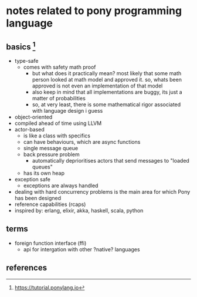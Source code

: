 # notes related to pony programming language

## basics [^1]

- type-safe
  - comes with safety math proof
    - but what does it practically mean? most likely that some math person looked at math
      model and approved it. so, whats been approved is not even an implementation of that model
    - also keep in mind that all implementations are buggy, its just a matter of probabilities
    - so, at very least, there is some mathematical rigor associated with language design i guess
- object-oriented
- compiled ahead of time using LLVM
- actor-based
  - is like a class with specifics
  - can have behaviours, which are async functions
  - single message queue
  - back pressure problem
    - automatically deprioritises actors that send messages to "loaded queues"
  - has its own heap
- exception safe
  - exceptions are always handled
- dealing with hard concurrency problems is the main area for which Pony has been designed
- reference capabilities (rcaps)
- inspired by: erlang, elixir, akka, haskell, scala, python



## terms

- foreign function interface (ffi)
  - api for intergation with other ?native? languages


## references

[^1]: https://tutorial.ponylang.io
